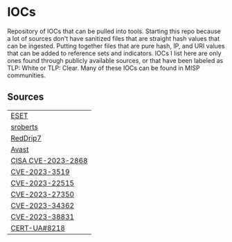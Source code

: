 # IOCs
Repository of IOCs that can be pulled into tools. Starting this repo because a lot of sources don't have sanitized files that are straight hash values that can be ingested. Putting together files that are pure hash, IP, and URI values that can be added to reference sets and indicators. IOCs I list here are only ones found through publicly available sources, or that have been labeled as TLP: White or TLP: Clear. Many of these IOCs can be found in MISP communities.

## Sources
<table>
  <tr>
    <td>
      <a href="https://github.com/eset/malware-ioc/">ESET</a>
    </td>
  </tr>
  <tr>
    <td>
      <a href="https://github.com/sroberts/awesome-iocs#indicators">sroberts</a>
    </td>
  </tr>
  <tr>
    <td>
      <a href="https://github.com/RedDrip7/APT_Digital_Weapon/">RedDrip7</a>
    </td>
  </tr>
  <tr>
    <td>
      <a href="https://github.com/avast/">Avast</a>
    </td>
  </tr>
  <tr>
    <td>
      <a href="https://www.cisa.gov/news-events/alerts/2023/08/29/cisa-releases-iocs-associated-malicious-barracuda-activity">CISA CVE-2023-2868</a>
    </td>
  </tr>
  <tr>
    <td>
      <a href="https://www.cisa.gov/news-events/cybersecurity-advisories/aa23-201a">CVE-2023-3519</a>
    </td>
  </tr>
  <tr>
    <td>
      <a href="https://www.cisa.gov/news-events/cybersecurity-advisories/aa23-289a">CVE-2023-22515</a>
    </td>
  </tr>
  <tr>
    <td>
      <a href="https://www.cisa.gov/news-events/cybersecurity-advisories/aa23-131a">CVE-2023-27350</a>
    </td>
  </tr>
  <tr>
    <td>
      <a href="https://www.cisa.gov/news-events/cybersecurity-advisories/aa23-158a">CVE-2023-34362</a>
    </td>
  </tr>
  <tr>
    <td>
      <a href="https://www.uptycs.com/blog/cve-2023-38831-winrar-zero-day">CVE-2023-38831</a>
    </td>
  </tr>
  <tr>
    <td>
      <a href="https://cert.gov.ua/article/6276652">CERT-UA#8218</a>
    </td>
  </tr>
</table>
